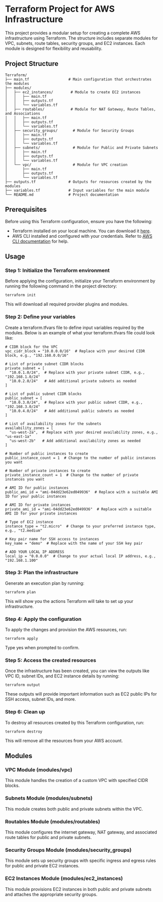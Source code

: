 # Terraform Project for AWS Infrastructure
This project provides a modular setup for creating a complete AWS infrastructure using Terraform. The structure includes separate modules for VPC, subnets, route tables, security groups, and EC2 instances. Each module is designed for flexibility and reusability.

## Project Structure
```{ .text .no-copy}
Terraform/
├── main.tf                  # Main configuration that orchestrates the modules
├── modules/
│   ├── ec2_instances/        # Module to create EC2 instances
│   │   ├── main.tf
│   │   ├── outputs.tf
│   │   └── variables.tf
│   ├── routables/            # Module for NAT Gateway, Route Tables, and Associations
│   │   ├── main.tf
│   │   ├── outputs.tf
│   │   └── variables.tf
│   ├── security_groups/       # Module for Security Groups
│   │   ├── main.tf
│   │   ├── outputs.tf
│   │   └── variables.tf
│   ├── subnets/               # Module for Public and Private Subnets
│   │   ├── main.tf
│   │   ├── outputs.tf
│   │   └── variables.tf
│   └── vpc/                   # Module for VPC creation
│       ├── main.tf
│       ├── outputs.tf
│       └── variables.tf
├── outputs.tf               # Outputs for resources created by the modules
├── variables.tf             # Input variables for the main module
└── README.md                # Project documentation
```
## Prerequisites
Before using this Terraform configuration, ensure you have the following:

* Terraform installed on your local machine. You can download it [here](https://developer.hashicorp.com/terraform/install).
* AWS CLI installed and configured with your credentials. Refer to [AWS CLI documentation](https://docs.aws.amazon.com/cli/latest/userguide/getting-started-install.html) for help.

## Usage
### Step 1: Initialize the Terraform environment
Before applying the configuration, initialize your Terraform environment by running the following command in the project directory:
```
terraform init
```
This will download all required provider plugins and modules.

### Step 2: Define your variables
Create a terraform.tfvars file to define input variables required by the modules. Below is an example of what your terraform.tfvars file could look like:
```
# CIDR block for the VPC
vpc_cidr_block = "10.0.0.0/16"  # Replace with your desired CIDR block, e.g., "192.168.0.0/16"

# List of private subnet CIDR blocks
private_subnet = [
  "10.0.1.0/24",  # Replace with your private subnet CIDR, e.g., "192.168.1.0/24"
  "10.0.2.0/24"   # Add additional private subnets as needed
]

# List of public subnet CIDR blocks
public_subnet = [
  "10.0.3.0/24",  # Replace with your public subnet CIDR, e.g., "192.168.3.0/24"
  "10.0.4.0/24"   # Add additional public subnets as needed
]

# List of availability zones for the subnets
availability_zones = [
  "us-west-2a",  # Replace with your desired availability zones, e.g., "us-east-1a"
  "us-west-2b"   # Add additional availability zones as needed
]

# Number of public instances to create
public_instance_count = 1  # Change to the number of public instances you want

# Number of private instances to create
private_instance_count = 1  # Change to the number of private instances you want

# AMI ID for public instances
public_ami_id = "ami-04dd23e62ed049936"  # Replace with a suitable AMI ID for your public instances

# AMI ID for private instances
private_ami_id = "ami-04dd23e62ed049936"  # Replace with a suitable AMI ID for your private instances

# Type of EC2 instance
instance_type = "t2.micro"  # Change to your preferred instance type, e.g., "t2.medium"

# Key pair name for SSH access to instances
key_name = "demo"  # Replace with the name of your SSH key pair

# ADD YOUR LOCAL IP ADDRESS
local_ip = "0.0.0.0"  # Change to your actual local IP address, e.g., "192.168.1.100"
```

### Step 3: Plan the infrastructure
Generate an execution plan by running:

```
terraform plan
```
This will show you the actions Terraform will take to set up your infrastructure.

### Step 4: Apply the configuration
To apply the changes and provision the AWS resources, run:

```
terraform apply
```

Type yes when prompted to confirm.

### Step 5: Access the created resources
Once the infrastructure has been created, you can view the outputs like VPC ID, subnet IDs, and EC2 instance details by running:

```
terraform output
```
These outputs will provide important information such as EC2 public IPs for SSH access, subnet IDs, and more.

### Step 6: Clean up
To destroy all resources created by this Terraform configuration, run:

```
terraform destroy
```
This will remove all the resources from your AWS account.

## Modules
### VPC Module (modules/vpc)
This module handles the creation of a custom VPC with specified CIDR blocks.

### Subnets Module (modules/subnets)
This module creates both public and private subnets within the VPC.

### Routables Module (modules/routables)
This module configures the internet gateway, NAT gateway, and associated route tables for public and private subnets.

### Security Groups Module (modules/security_groups)
This module sets up security groups with specific ingress and egress rules for public and private EC2 instances.

### EC2 Instances Module (modules/ec2_instances)
This module provisions EC2 instances in both public and private subnets and attaches the appropriate security groups.





